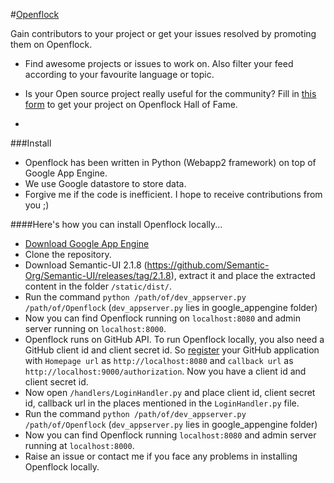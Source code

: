 #[Openflock](http://www.openflock.co)

Gain contributors to your project or get your issues resolved by promoting them on Openflock.
* Find awesome projects or issues to work on. Also filter your feed according to your favourite language or topic.
* Is your Open source project really useful for the community? Fill in [this form](http://goo.gl/forms/5jLE4J89gK) to get your project on Openflock Hall of Fame.

* 
###Install
 
* Openflock has been written in Python (Webapp2 framework) on top of Google App Engine.
* We use Google datastore to store data.
* Forgive me if the code is inefficient. I hope to receive contributions from you ;)


####Here's how you can install Openflock locally...

* [Download Google App Engine](https://cloud.google.com/appengine/downloads#Google_App_Engine_SDK_for_Python)
* Clone the repository.
* Download Semantic-UI 2.1.8 (https://github.com/Semantic-Org/Semantic-UI/releases/tag/2.1.8), extract it and place the extracted content in the folder `/static/dist/`. 
* Run the command `python /path/of/dev_appserver.py /path/of/Openflock` (`dev_appserver.py` lies in google_appengine folder)
* Now you can find Openflock running on `localhost:8080` and admin server running on `localhost:8000`.
* Openflock runs on GitHub API. To run Openflock locally, you also need a GitHub client id and client secret id. So [register](https://github.com/settings/applications/new) your GitHub application with `Homepage url` as `http://localhost:8080` and `callback url` as `http://localhost:9000/authorization`. Now you have a client id and client secret id.
* Now open `/handlers/LoginHandler.py` and place client id, client secret id, callback url in the places mentioned in the `LoginHandler.py` file.
* Run the command `python /path/of/dev_appserver.py /path/of/Openflock` (`dev_appserver.py` lies in google_appengine folder)
* Now you can find Openflock running `localhost:8080` and admin server running at `localhost:8000`.
* Raise an issue or contact me if you face any problems in installing Openflock locally.
